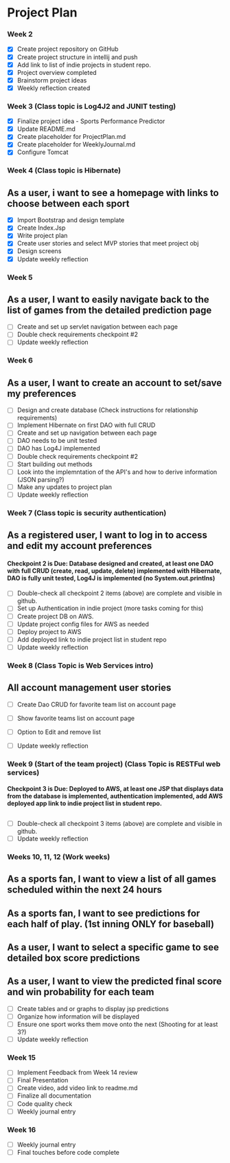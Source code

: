 # Project Plan

### Week 2 
- [X] Create project repository on GitHub
- [X] Create project structure in intellij and push
- [X] Add link to list of indie projects in student repo.
- [X] Project overview completed
- [X] Brainstorm project ideas
- [X] Weekly reflection created

### Week 3 (Class topic is Log4J2 and JUNIT testing)
- [X] Finalize project idea - Sports Performance Predictor
- [X] Update README.md
- [X] Create placeholder for ProjectPlan.md
- [X] Create placeholder for WeeklyJournal.md
- [X] Configure Tomcat

### Week 4 (Class topic is Hibernate)
## As a user, i want to see a homepage with links to choose between each sport
- [X] Import Bootstrap and design template
- [X] Create Index.Jsp 
- [X] Write project plan
- [X] Create user stories and select MVP stories that meet project obj
- [X] Design screens 
- [X] Update weekly reflection

### Week 5 
## As a user, I want to easily navigate back to the list of games from the detailed prediction page

- [ ] Create and set up servlet navigation between each page
- [ ] Double check requirements checkpoint #2 
- [ ] Update weekly reflection

### Week 6
## As a user, I want to create an account to set/save my preferences

- [ ] Design and create database (Check instructions for relationship requirements)
- [ ] Implement Hibernate on first DAO with full CRUD
- [ ] Create and set up navigation between each page
- [ ] DAO needs to be unit tested
- [ ] DAO has Log4J implemented
- [ ] Double check requirements checkpoint #2
- [ ] Start building out methods
- [ ] Look into the implemntation of the API's and how to derive information (JSON parsing?)
- [ ] Make any updates to project plan
- [ ] Update weekly reflection

### Week 7 (Class topic is security authentication)
## As a registered user, I want to log in to access and edit my account preferences
#### Checkpoint 2 is Due: Database designed and created, at least one DAO with full CRUD (create, read, update, delete) implemented with Hibernate, DAO is fully unit tested, Log4J is implemented (no System.out.printlns)

- [ ] Double-check all checkpoint 2 items (above) are complete and visible in github.
- [ ] Set up Authentication in indie project (more tasks coming for this)
- [ ] Create project DB on AWS.
- [ ] Update project config files for AWS as needed
- [ ] Deploy project to AWS
- [ ] Add deployed link to indie project list in student repo
- [ ] Update weekly reflection

### Week 8 (Class Topic is Web Services intro)
## All account management user stories 
- [ ] Create Dao CRUD for favorite team list on account page
- [ ] Show favorite teams list on account page
- [ ] Option to Edit and remove list
- [ ] Update weekly reflection


### Week 9 (Start of the team project) (Class Topic is RESTFul web services)
#### Checkpoint 3 is Due: Deployed to AWS, at least one JSP that displays data from the database is implemented, authentication implemented, add AWS deployed app link to indie project list in student repo.
## 
- [ ] Double-check all checkpoint 3 items (above) are complete and visible in github.
- [ ] Update weekly reflection

### Weeks 10, 11, 12 (Work weeks)
##  As a sports fan, I want to view a list of all games scheduled within the next 24 hours
## As a sports fan, I want to see predictions for each half of play. (1st inning ONLY for baseball)
## As a user, I want to select a specific game to see detailed box score predictions
## As a user, I want to view the predicted final score and win probability for each team

- [ ] Create tables and or graphs to display jsp predictions
- [ ] Organize how information will be displayed
- [ ] Ensure one sport works them move onto the next (Shooting for at least 3?)
- [ ] Update weekly reflection

### Week 15
- [ ] Implement Feedback from Week 14 review
- [ ] Final Presentation
- [ ] Create video, add video link to readme.md
- [ ] Finalize all documentation
- [ ] Code quality check
- [ ] Weekly journal entry

### Week 16
- [ ] Weekly journal entry
- [ ] Final touches before code complete
